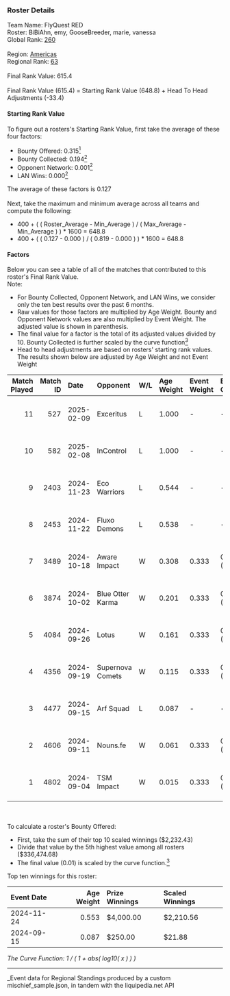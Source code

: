 ### Roster Details<br />
Team Name: FlyQuest RED<br />
Roster: BiBiAhn, emy, GooseBreeder, marie, vanessa<br />
Global Rank: [260](../../standings_global_2025_03_01.md)<br />
<br />
Region: [Americas]( ../../standings_americas_2025_03_01.md)<br />
Regional Rank: [63]( ../../standings_americas_2025_03_01.md)<br />
<br />
Final Rank Value:  615.4<br />
<br />
Final Rank Value (615.4) = Starting Rank Value (648.8) + Head To Head Adjustments (-33.4)<br />

#### Starting Rank Value<br />
To figure out a rosters's Starting Rank Value, first take the average of these four factors:<br />
- Bounty Offered: 0.315[<sup>1</sup>](#table2)
- Bounty Collected: 0.194[<sup>2</sup>](#table1)
- Opponent Network: 0.001[<sup>2</sup>](#table1)
- LAN Wins: 0.000[<sup>2</sup>](#table1)

The average of these factors is 0.127<br />
<br />
Next, take the maximum and minimum average across all teams and compute the following:<br />
- 400 + ( ( Roster_Average - Min_Average ) / ( Max_Average - Min_Average ) ) * 1600 = 648.8
- 400 + ( ( 0.127 - 0.000 ) / ( 0.819 - 0.000 ) ) * 1600 = 648.8


#### Factors<br />
Below you can see a table of all of the matches that contributed to this roster's Final Rank Value.<br />
Note:<br />

- For Bounty Collected, Opponent Network, and LAN Wins, we consider only the ten best results over the past 6 months.
- Raw values for those factors are multiplied by Age Weight. Bounty and Opponent Network values are also multiplied by Event Weight. The adjusted value is shown in parenthesis.
- The final value for a factor is the total of its adjusted values divided by 10. Bounty Collected is further scaled by the curve function[<sup>3</sup>](#curveFunction)
- Head to head adjustments are based on rosters' starting rank values. The results shown below are adjusted by Age Weight and not Event Weight
<span id="table1"></span><br />


| Match Played | Match ID | Date       | Opponent         | W/L | Age Weight | Event Weight | Bounty Collected | Opponent Network | LAN Wins  | H2H Adj. | Roster                                      |
| -: | -: | :- | :- | :- | :- | :- | :- | :- | :- | -: | :- |
|           11 |      527 | 2025-02-09 | Exceritus        | L   | 1.000      | -            | -                | -                | -         |   -16.03 | BiBiAhn, emy, GooseBreeder, marie, vanessa  |
|           10 |      582 | 2025-02-08 | InControl        | L   | 1.000      | -            | -                | -                | -         |   -16.49 | BiBiAhn, emy, GooseBreeder, marie, vanessa  |
|            9 |     2403 | 2024-11-23 | Eco Warriors     | L   | 0.544      | -            | -                | -                | -         |    -5.43 | BiBiAhn, emy, GooseBreeder, Kaoday, vanessa |
|            8 |     2453 | 2024-11-22 | Fluxo Demons     | L   | 0.538      | -            | -                | -                | -         |    -5.74 | BiBiAhn, emy, GooseBreeder, Kaoday, vanessa |
|            7 |     3489 | 2024-10-18 | Aware Impact     | W   | 0.308      | 0.333        | 0.001 (0.000)    | 0.009 (0.001)    | 0 (0.000) |     4.06 | BiBiAhn, emy, GooseBreeder, Kaoday, vanessa |
|            6 |     3874 | 2024-10-02 | Blue Otter Karma | W   | 0.201      | 0.333        | 0.001 (0.000)    | 0.007 (0.000)    | 0 (0.000) |     2.70 | BiBiAhn, emy, GooseBreeder, Kaoday, vanessa |
|            5 |     4084 | 2024-09-26 | Lotus            | W   | 0.161      | 0.333        | 0.001 (0.000)    | 0.004 (0.000)    | 0 (0.000) |     2.15 | BiBiAhn, emy, GooseBreeder, Kaoday, vanessa |
|            4 |     4356 | 2024-09-19 | Supernova Comets | W   | 0.115      | 0.333        | 0.011 (0.000)    | 0.154 (0.006)    | 0 (0.000) |     1.91 | BiBiAhn, emy, GooseBreeder, Kaoday, vanessa |
|            3 |     4477 | 2024-09-15 | Arf Squad        | L   | 0.087      | -            | -                | -                | -         |    -1.62 | BiBiAhn, emy, GooseBreeder, Kaoday, vanessa |
|            2 |     4606 | 2024-09-11 | Nouns.fe         | W   | 0.061      | 0.333        | 0.001 (0.000)    | 0.085 (0.002)    | 0 (0.000) |     0.86 | BiBiAhn, emy, GooseBreeder, Kaoday, vanessa |
|            1 |     4802 | 2024-09-04 | TSM Impact       | W   | 0.015      | 0.333        | 0.001 (0.000)    | 0.027 (0.000)    | 0 (0.000) |     0.21 | BiBiAhn, emy, GooseBreeder, Kaoday, vanessa |

<br />
<span id="table2"></span><br />
To calculate a roster's Bounty Offered:<br />

- First, take the sum of their top 10 scaled winnings ($2,232.43)
- Divide that value by the 5th highest value among all rosters ($336,474.68)
- The final value (0.01) is scaled by the curve function.[<sup>3</sup>](#curveFunction)

Top ten winnings for this roster:<br />

| Event Date | Age Weight | Prize Winnings | Scaled Winnings |
| :- | -: | :- | :- |
| 2024-11-24 |      0.553 | $4,000.00      | $2,210.56       |
| 2024-09-15 |      0.087 | $250.00        | $21.88          |


<span id="curveFunction"></span>_The Curve Function: 1 / ( 1 + abs( log10( x ) ) )_<br />

---
_Event data for Regional Standings produced by a custom mischief_sample.json, in tandem with the liquipedia.net API<br />
